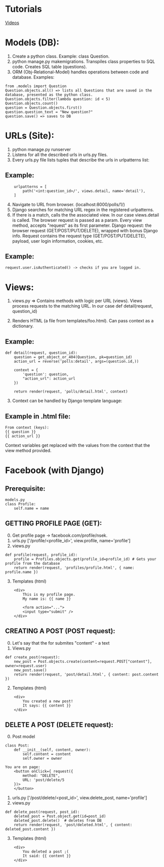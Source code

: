 # Tutorials
[Videos](https://www.youtube.com/playlist?list=PL-osiE80TeTtoQCKZ03TU5fNfx2UY6U4p)

# Models (DB):
1. Create a python class. Example: class Question.
2. python manage.py makemigrations. Transpiles class properties to SQL code. Creates SQL table (questions).
3. ORM (Obj-Relational-Model) handles operations between code and database.
Examples:

```
from .models import Question
Question.objects.all() => lists all Questions that are saved in the database, presented as the python class.
Question.objects.filter(lambda question: id < 5)
Question.objects.count()
question = Question.objects.first()
question.question_text = "New question?"
question.save() => saves to DB
```
# URLs (Site):
1. python manage.py runserver
2. Listens for all the described urls in urls.py files.
3. Every urls.py file lists tuples that describe the urls in urlpatterns list:
## Example:
```
    urlpatterns = [
        path('<int:question_id>/', views.detail, name='detail'),
    ]
```

4. Navigate to URL from browser. (localhost:8000/polls/1/)
5. Django searches for matching URL regex in the registered urlpatterns.
6. If there is a match, calls the the associated view. In our case views.detail is called.
The browser request is passed as a param. Every view method, accepts "request" as its first parameter.
Django request: the browser request (GET/POST/PUT/DELETE), wrapped with bonus Django info.
Request contains the request type (GET/POST/PUT/DELETE), payload, user login information, cookies, etc.

## Example:
```
request.user.isAuthenticated() -> checks if you are logged in.
```

# Views:
1. views.py => Contains methods with logic per URL (views). Views process requests to the matching URL.
In our case def detail(request, question_id)

2. Renders HTML (a file from templates/foo.html). Can pass context as a dictionary.
## Example:
```
def detail(request, question_id):
    question = get_object_or_404(Question, pk=question_id)
    action_url = reverse('polls:detail', args=(question.id,))

    context = {
        'question': question,
        "action_url": action_url
    })
    
    return render(request, 'polls/detail.html', context)
```
3. Context can be handled by Django template language:
## Example in .html file:
```
From context (keys):
{{ question }}
{{ action_url }}
```
Context variables get replaced with the values from the context that the view method provided.


# Facebook (with Django)

## Prerequisite:
```
models.py
class Profile:
    self.name = name
```
## GETTING PROFILE PAGE (GET):
0. Get profile page -> facebook.com/profile/nsek.
1. urls.py ['/profile/<profile_id>', view.profile, name='profile']
2. views.py
```
def profile(request, profile_id):
    profile = Profiles.objects.get(profile_id=profile_id) # Gets your profile from the database
    return render(request, 'profiles/profile.html', { name: profile.name })
```
3. Templates (html)
```
    <div>
        This is my profile page.
        My name is: {{ name }}

        <form action="...">
        <input type="submit" />
    </div>
```
## CREATING A POST (POST request):
0. Let's say that the for submites "content" - a text
1. Views.py
```
def create_post(request):
    new_post = Post.objects.create(content=request.POST["content"], owner=request.user)
    new_post.save()
    return render(request, 'post/detail.html', { content: post.content })
```
2. Templates (html)
```
    <div>
        You created a new post!
        It says: {{ content }}
    </div>
```
## DELETE A POST (DELETE request):
0. Post model
```
class Post:
    def __init__(self, content, owner):
        self.content = content
        self.owner = owner

You are on page:
    <button onClick={ request({
        method: "DELETE",
        URL: 'post/delete/5
    })>
    </button>
```
1. urls.py ['/post/delete/<post_id>', view.delete_post, name='profile']
2. views.py

```
def delete_post(request, post_id):
    deleted_post = Post.object.get(id=post_id)
    daleted_post.delete()  # deletes from DB
    return render(request, 'post/deleted.html', { content: deleted_post.content })
```
3. Templates (html)
```
    <div>
        You deleted a post ;(
        It said: {{ content }}
    </div>
```
